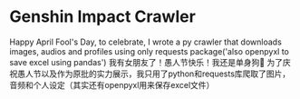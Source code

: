 # Genshin Impact Crawler
 Happy April Fool's Day, to celebrate, I wrote a py crawler that downloads images, audios and profiles using only requests package('also openpyxl to save excel using pandas')     我有女朋友了！愚人节快乐！我还是单身狗🙂  为了庆祝愚人节以及作为原批的实力展示，我只用了python和requests库爬取了图片，音频和个人设定（其实还有openpyxl用来保存excel文件）
